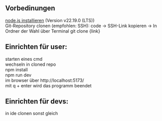 ## Vorbedinungen
[node.js installieren](https://nodejs.org/en/download) (Version v22.19.0 (LTS))  
Git-Repository clonen (empfohlen: SSH): code -> SSH-Link kopieren -> In Ordner der Wahl über Terminal git clone {link}

## Einrichten für user:
starten eines cmd  
wechseln in cloned repo  
npm install  
npm run dev  
im browser über http://localhost:5173/  
mit q + enter wird das programm beendet

## Einrichten für devs:
in ide clonen
sonst gleich
